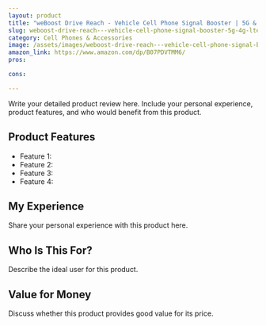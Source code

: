 ```yaml
---
layout: product
title: "weBoost Drive Reach - Vehicle Cell Phone Signal Booster | 5G & 4G LTE | Magnetic Roof Antenna | Boosts All U.S. Carriers - Verizon, AT&T, T-Mobile | Made in the U.S. | FCC Approved (model 470154)"
slug: weboost-drive-reach---vehicle-cell-phone-signal-booster-5g-4g-lte-magnetic-roof-antenna-boosts-all-us-carriers---verizon-att-t-mobile-made-in-the-us-fcc-approved-model-470154
category: Cell Phones & Accessories
image: /assets/images/weboost-drive-reach---vehicle-cell-phone-signal-booster-5g-4g-lte-magnetic-roof-antenna-boosts-all-us-carriers---verizon-att-t-mobile-made-in-the-us-fcc-approved-model-470154.jpg
amazon_link: https://www.amazon.com/dp/B07PDVTMM6/
pros:

cons:

---
```


Write your detailed product review here. Include your personal experience, product features, and who would benefit from this product.

## Product Features

- Feature 1: 
- Feature 2: 
- Feature 3: 
- Feature 4: 

## My Experience

Share your personal experience with this product here.

## Who Is This For?

Describe the ideal user for this product.

## Value for Money

Discuss whether this product provides good value for its price.
